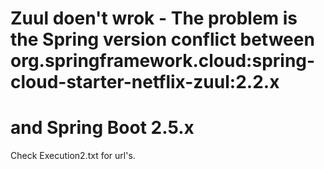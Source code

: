 # Zuul doen't wrok - The problem is the Spring version conflict between org.springframework.cloud:spring-cloud-starter-netflix-zuul:2.2.x
# and Spring Boot 2.5.x

Check Execution2.txt for url's.
